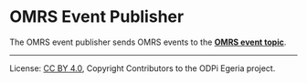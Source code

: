 <!-- SPDX-License-Identifier: CC-BY-4.0 -->
<!-- Copyright Contributors to the ODPi Egeria project. -->

# OMRS Event Publisher

The OMRS event publisher sends OMRS events to the **[OMRS event topic](../omrs-event-topic.md)**.



----
License: [CC BY 4.0](https://creativecommons.org/licenses/by/4.0/),
Copyright Contributors to the ODPi Egeria project.
